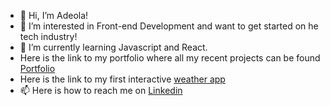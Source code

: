 - 👋 Hi, I’m Adeola!
- 👀 I’m interested in Front-end Development and want to get started on he tech industry!
- 🌱 I’m currently learning Javascript and React.
-  Here is the link to my portfolio where all my recent projects can be found <a href="https://adeola-kehinde.netlify.app/"> Portfolio <a>
- Here is the link to my first interactive <a href="https://abstract-forecast-project.netlify.app/"> weather app </a>
- 📫 Here is how to reach me on <a href="https://www.linkedin.com/in/adeola-kehinde-a81778305/"> Linkedin </a>
